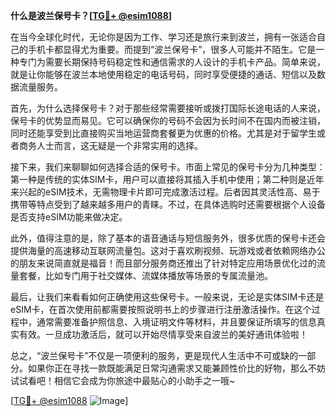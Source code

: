 **什么是波兰保号卡？[[TG💪+ @esim1088](https://t.me/s/esim1088)]**

在当今全球化时代，无论你是因为工作、学习还是旅行来到波兰，拥有一张适合自己的手机卡都显得尤为重要。而提到“波兰保号卡”，很多人可能并不陌生。它是一种专门为需要长期保持号码稳定性和通信需求的人设计的手机卡产品。简单来说，就是让你能够在波兰本地使用稳定的电话号码，同时享受便捷的通话、短信以及数据流量服务。

首先，为什么选择保号卡？对于那些经常需要接听或拨打国际长途电话的人来说，保号卡的优势显而易见。它可以确保你的号码不会因为长时间不在国内而被注销，同时还能享受到比直接购买当地运营商套餐更为优惠的价格。尤其是对于留学生或者商务人士而言，这无疑是一个非常实用的选择。

接下来，我们来聊聊如何选择合适的保号卡。市面上常见的保号卡分为几种类型：第一种是传统的实体SIM卡，用户可以直接将其插入手机中使用；第二种则是近年来兴起的eSIM技术，无需物理卡片即可完成激活过程。后者因其灵活性高、易于携带等特点受到了越来越多用户的青睐。不过，在具体选购时还需要根据个人设备是否支持eSIM功能来做决定。

此外，值得注意的是，除了基本的语音通话与短信服务外，很多优质的保号卡还会提供海量的高速移动互联网流量包。这对于喜欢刷视频、玩游戏或者依赖网络办公的朋友来说简直就是福音！而且部分服务商还推出了针对特定应用场景优化过的流量套餐，比如专门用于社交媒体、流媒体播放等场景的专属流量池。

最后，让我们来看看如何正确使用这些保号卡。一般来说，无论是实体SIM卡还是eSIM卡，在首次使用前都需要按照说明书上的步骤进行注册激活操作。在这个过程中，通常需要准备护照信息、入境证明文件等材料，并且要保证所填写的信息真实有效。一旦成功激活后，就可以开始尽情享受来自波兰的美好通讯体验啦！

总之，“波兰保号卡”不仅是一项便利的服务，更是现代人生活中不可或缺的一部分。如果你正在寻找一款既能满足日常沟通需求又能兼顾性价比的好物，那么不妨试试看吧！相信它会成为你旅途中最贴心的小助手之一哦~

[[TG💪+ @esim1088](https://t.me/s/esim1088) ![Image](https://i.postimg.cc/4NQfJmqS/Snipaste-2025-05-13-00-14-12.png)]